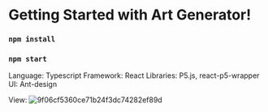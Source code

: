 # Getting Started with Art Generator!

### `npm install`

### `npm start`

Language: Typescript
Framework: React
Libraries: P5.js, react-p5-wrapper
UI: Ant-design

View:
![9f06cf5360ce71b24f3dc74282ef89d](https://user-images.githubusercontent.com/50816749/144525170-d0c4f601-b0d9-4707-b612-f2302d087f4e.png)
